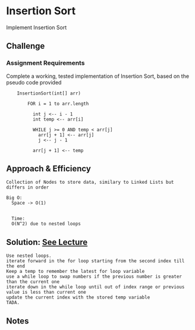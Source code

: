 # Insertion Sort

Implement Insertion Sort

## Challenge

### Assignment Requirements

Complete a working, tested implementation of Insertion Sort, based on the pseudo code provided

        InsertionSort(int[] arr)
          
            FOR i = 1 to arr.length
            
              int j <-- i - 1
              int temp <-- arr[i]
              
              WHILE j >= 0 AND temp < arr[j]
                arr[j + 1] <-- arr[j]
                j <-- j - 1
                
              arr[j + 1] <-- temp



## Approach & Efficiency

    Collection of Nodes to store data, similary to Linked Lists but differs in order

    Big O:
      Space -> O(1)
      
      
      Time: 
      O(N^2) due to nested loops


## Solution: [See Lecture](./LECTURE_NOTES.md)

    Use nested loops.
    iterate forward in the for loop starting from the second index till the end
    Keep a temp to remember the latest for loop variable
    use a while loop to swap numbers if the previous number is greater than the current one
    iterate down in the while loop until out of index range or previous value is less than current one
    update the current index with the stored temp variable
    TADA.

## Notes
